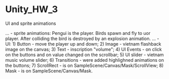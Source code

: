 # Unity_HW_3
UI and sprite animations

... - sprite animations: Pengui is the player. Birds spawn and fly to uor player. After colliding the bird is destroyed by an explosion animation.
... - UI: 1) Button - move the player up and down; 2) Image - vietnam flashback image on the canvas; 3) Text - inscription "volume"; 4) UI Events - on click on the buttons and on value changed on the scrollbar; 5) UI slider - vietnam music volume slider; 6) Transitions - were added highlighned animations on the buttons; 7) ScrollRect - is on SampleScene/Canvas/Mask/ScrollView; 8) Mask - is on SampleScene/Canvas/Mask.
